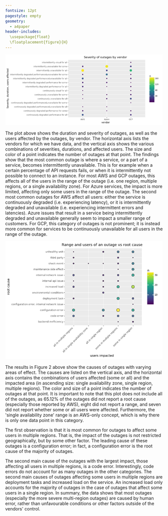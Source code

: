 ```yaml
---
fontsize: 12pt
pagestyle: empty
geometry:
  - a4paper
header-includes:
  \usepackage{float}
  \floatplacement{figure}{H}
---
```


![Severity, duration, and users affected by vendor](severity-duration-users_vendor.png)

The plot above shows the duration and severity of outages, as well as the users affected by the outages, by vendor.
The horizontal axis lists the vendors for which we have data, and the vertical axis shows the various combinations of severities, durations, and affected users.
The size and color of a point indicates the number of outages at that point.
The findings show that the most common outage is where a service, or a part of a service, becomes intermittently unavailable.
This is for example when a certain percentage of API requests fails, or when it is intermittently not possible to connect to an instance.
For most AWS and GCP outages, this affects all of the users in the range of the outage (i.e. one region, multiple regions, or a single availability zone).
For Azure services, the impact is more limited, affecting only some users in the range of the outage.
The second most common outages for AWS affect all users: either the service is continuously degraded (i.e. experiencing latency), or it is intermittently degraded and unavailable (i.e. experiencing intermittent errors and latencies).
Azure issues that result in a service being intermittently degraded and unavailable generally seem to impact a smaller range of customers.
For GCP, this category of outages is not prominent; it is instead more common for services to be continuously unavailable for all users in the range of the outage.

![Root causes of outages and the users impacted](cause_users-range.png)

The results in Figure 2 above show the causes of outages with varying areas of effect.
The causes are listed on the vertical axis, and the horizontal axis contains the combinations of users affected (some or all) and the impacted area (in ascending size: single availability zone, single region, multiple regions).
The color and size of a point indicates the number of outages at that point.
It is important to note that this plot does not include all of the outages, as 65.12% of the outages did not report a root cause (especially those reported by AWS), eight did not report a range, and seven did not report whether some or all users were affected.
Furthermore, the 'single availability zone' range is an AWS-only concept, which is why there is only one data point in this category.

The first observation is that it is most common for outages to affect some users in multiple regions.
That is, the impact of the outages is not restricted geographically, but by some other factor.
The leading cause of these outages is a configuration error; in fact, a configuration error is the root cause of the majority of outages.

The second main cause of the outages with the largest impact, those affecting all users in multiple regions, is a code error.
Interestingly, code errors do not account for as many outages in the other categories.
The second main causes of outages affecting some users in multiple regions are deployment tasks and increased load on the service.
An increased load only accounts for the majority of outages in the case of outages that affect some users in a single region.
In summary, the data shows that most outages (especially the more severe multi-region outages) are caused by human error, rather than unfavourable conditions or other factors outside of the vendors' control.
